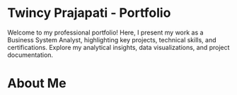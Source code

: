 # Twincy Prajapati - Portfolio
Welcome to my professional portfolio! Here, I present my work as a Business System Analyst, highlighting key projects, technical skills, and certifications. Explore my analytical insights, data visualizations, and project documentation.

# About Me
